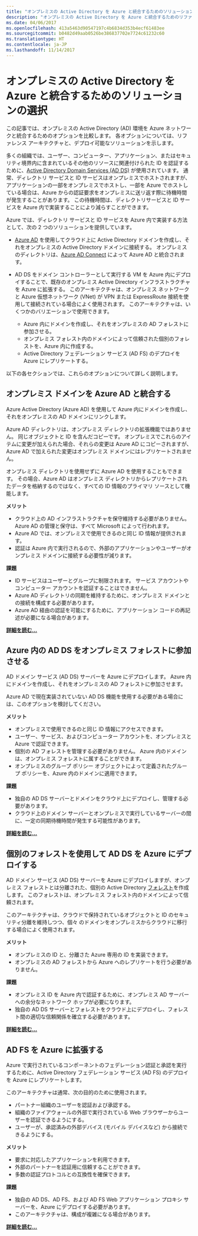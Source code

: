 ```yaml
---
title: "オンプレミスの Active Directory を Azure と統合するためのソリューションの選択。"
description: "オンプレミスの Active Directory を Azure と統合するためのリファレンス アーキテクチャを比較します。"
ms.date: 04/06/2017
ms.openlocfilehash: 413a5463d90547197c4b6834d353b4ecf61483ee
ms.sourcegitcommit: b0482d49aab0526be386837702e7724c61232c60
ms.translationtype: HT
ms.contentlocale: ja-JP
ms.lasthandoff: 11/14/2017
---
```

# <a name="choose-a-solution-for-integrating-on-premises-active-directory-with-azure"></a>オンプレミスの Active Directory を Azure と統合するためのソリューションの選択

この記事では、オンプレミスの Active Directory (AD) 環境を Azure ネットワークと統合するためのオプションを比較します。 各オプションについては、リファレンス アーキテクチャと、デプロイ可能なソリューションを示します。

多くの組織では、ユーザー、コンピューター、アプリケーション、またはセキュリティ境界内に含まれているその他のリソースに関連付けられた ID を認証するために、[Active Directory Domain Services (AD DS)][active-directory-domain-services] が使用されています。 通常、ディレクトリ サービスと ID サービスはオンプレミスでホストされますが、アプリケーションの一部をオンプレミスでホストし、一部を Azure でホストしている場合は、Azure からの認証要求をオンプレミスに送リ返す際に待機時間が発生することがあります。 この待機時間は、ディレクトリサービスと ID サービスを Azure 内で実装することにより減らすことができます。

Azure では、ディレクトリ サービスと ID サービスを Azure 内で実装する方法として、次の 2 つのソリューションを提供しています。 

* [Azure AD][azure-active-directory] を使用してクラウド上に Active Directory ドメインを作成し、それをオンプレミスの Active Directory ドメインに接続する。 オンプレミスのディレクトリは、[Azure AD Connect][azure-ad-connect] によって Azure AD と統合されます。

* AD DS をドメイン コントローラーとして実行する VM を Azure 内にデプロイすることで、既存のオンプレミス Active Directory インフラストラクチャを Azure に拡張する。 このアーキテクチャは、オンプレミス ネットワークと Azure 仮想ネットワーク (VNet) が VPN または ExpressRoute 接続を使用して接続されている場合によく使用されます。 このアーキテクチャは、いくつかのバリエーションで使用できます。 

    - Azure 内にドメインを作成し、それをオンプレミスの AD フォレストに参加させる。
    - オンプレミス フォレスト内のドメインによって信頼された個別のフォレストを、Azure 内に作成する。
    - Active Directory フェデレーション サービス (AD FS) のデプロイを Azure にレプリケートする。 

以下の各セクションでは、これらのオプションについて詳しく説明します。

## <a name="integrate-your-on-premises-domains-with-azure-ad"></a>オンプレミス ドメインを Azure AD と統合する

Azure Active Directory (Azure AD) を使用して Azure 内にドメインを作成し、それをオンプレミスの AD ドメインにリンクします。 

Azure AD ディレクトリは、オンプレミス ディレクトリの拡張機能ではありません。 同じオブジェクトと ID を含んだコピーです。 オンプレミスでこれらのアイテムに変更が加えられた場合、それらの変更は Azure AD にコピーされますが、Azure AD で加えられた変更はオンプレミス ドメインにはレプリケートされません。

オンプレミス ディレクトリを使用せずに Azure AD を使用することもできます。 その場合、Azure AD はオンプレミス ディレクトリからレプリケートされたデータを格納するのではなく、すべての ID 情報のプライマリ ソースとして機能します。


**メリット**

* クラウド上の AD インフラストラクチャを保守維持する必要がありません。 Azure AD の管理と保守は、すべて Microsoft によって行われます。
* Azure AD では、オンプレミスで使用できるのと同じ ID 情報が提供されます。
* 認証は Azure 内で実行されるので、外部のアプリケーションやユーザーがオンプレミス ドメインに接続する必要性が減ります。

**課題**

* ID サービスはユーザーとグループに制限されます。 サービス アカウントやコンピューター アカウントを認証することはできません。
* Azure AD ディレクトリの同期を維持するために、オンプレミス ドメインとの接続を構成する必要があります。 
* Azure AD 経由の認証を可能にするために、アプリケーション コードの再記述が必要になる場合があります。

**[詳細を読む...][aad]**

## <a name="ad-ds-in-azure-joined-to-an-on-premises-forest"></a>Azure 内の AD DS をオンプレミス フォレストに参加させる

AD ドメイン サービス (AD DS) サーバーを Azure にデプロイします。 Azure 内にドメインを作成し、それをオンプレミスの AD フォレストに参加させます。 

Azure AD で現在実装されていない AD DS 機能を使用する必要がある場合には、このオプションを検討してください。 

**メリット**

* オンプレミスで使用できるのと同じ ID 情報にアクセスできます。
* ユーザー、サービス、およびコンピューター アカウントを、オンプレミスと Azure で認証できます。
* 個別の AD フォレストを管理する必要がありません。 Azure 内のドメインは、オンプレミス フォレストに属することができます。
* オンプレミスのグループ ポリシー オブジェクトによって定義されたグループ ポリシーを、Azure 内のドメインに適用できます。

**課題**

* 独自の AD DS サーバーとドメインをクラウド上にデプロイし、管理する必要があります。
* クラウド上のドメイン サーバーとオンプレミスで実行しているサーバーの間に、一定の同期待機時間が発生する可能性があります。

**[詳細を読む...][ad-ds]**

## <a name="ad-ds-in-azure-with-a-separate-forest"></a>個別のフォレストを使用して AD DS を Azure にデプロイする

AD ドメイン サービス (AD DS) サーバーを Azure にデプロイしますが、オンプレミス フォレストとは分離された、個別の Active Directory [フォレスト][ad-forest-defn]を作成します。 このフォレストは、オンプレミス フォレスト内のドメインによって信頼されます。

このアーキテクチャは、クラウドで保持されているオブジェクトと ID のセキュリティ分離を維持しつつ、個々 のドメインをオンプレミスからクラウドに移行する場合によく使用されます。

**メリット**

* オンプレミスの ID と、分離さた Azure 専用の ID を実装できます。
* オンプレミスの AD フォレストから Azure へのレプリケートを行う必要がありません。

**課題**

* オンプレミス ID を Azure 内で認証するために、オンプレミス AD サーバーへの余分なネットワーク ホップが必要になります。
* 独自の AD DS サーバーとフォレストをクラウド上にデプロイし、フォレスト間の適切な信頼関係を確立する必要があります。

**[詳細を読む...][ad-ds-forest]**

## <a name="extend-ad-fs-to-azure"></a>AD FS を Azure に拡張する

Azure で実行されているコンポーネントのフェデレーション認証と承認を実行するために、Active Directory フェデレーション サービス (AD FS) のデプロイを Azure にレプリケートします。 

このアーキテクチャは通常、次の目的のために使用されます。

* パートナー組織のユーザーを認証および承認する。
* 組織のファイアウォールの外部で実行されている Web ブラウザーからユーザーを認証できるようにする。
* ユーザーが、承認済みの外部デバイス (モバイル デバイスなど) から接続できるようにする。 

**メリット**

* 要求に対応したアプリケーションを利用できます。
* 外部のパートナーを認証用に信頼することができます。
* 多数の認証プロトコルとの互換性を確保できます。

**課題**

* 独自の AD DS、AD FS、および AD FS Web アプリケーション プロキシ サーバーを、Azure にデプロイする必要があります。
* このアーキテクチャは、構成が複雑になる場合があります。

**[詳細を読む...][adfs]**

<!-- links -->

[aad]: ./azure-ad.md
[ad-ds]: ./adds-extend-domain.md
[ad-ds-forest]: ./adds-forest.md
[ad-forest-defn]: https://msdn.microsoft.com/library/ms676906.aspx
[adfs]: ./adfs.md

[active-directory-domain-services]: https://technet.microsoft.com/library/dd448614.aspx
[azure-active-directory]: /azure/active-directory-domain-services/active-directory-ds-overview
[azure-ad-connect]: /azure/active-directory/active-directory-aadconnect
